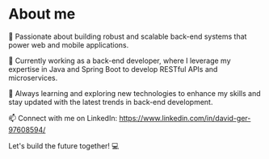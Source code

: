 # About me

🔧 Passionate about building robust and scalable back-end systems that power web and mobile applications.

💼 Currently working as a back-end developer, where I leverage my expertise in Java and Spring Boot to develop RESTful APIs and microservices.

🌱 Always learning and exploring new technologies to enhance my skills and stay updated with the latest trends in back-end development.

📫 Connect with me on LinkedIn: https://www.linkedin.com/in/david-ger-97608594/

Let's build the future together! 💻
